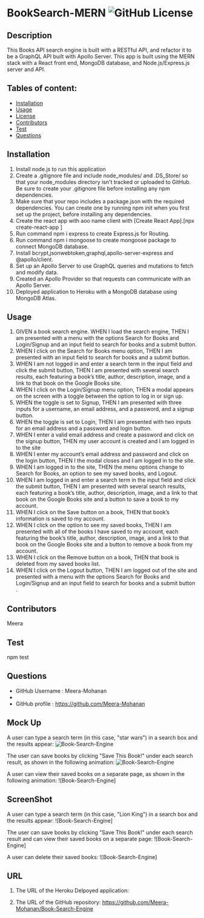 # BookSearch-MERN  ![GitHub License](https://shields.io/badge/license-ISC-brightgreen)

## Description
This Books API search engine is built with a RESTful API, and refactor it to be a GraphQL API built with Apollo Server. This app is built using the MERN stack with a React front end, MongoDB database, and Node.js/Express.js server and API.

## Tables of content:
  * [Installation](#installation)
  * [Usage](#usage)
  * [License](#license)
  * [Contributors](#contributors)
  * [Test](#test)
  * [Questions](#questions)

## Installation

1. Install node.js to run this application
2. Create a .gitignore file and include node_modules/ and .DS_Store/ so that your node_modules directory isn't tracked or uploaded to GitHub. Be sure to create your .gitignore file before installing any npm dependencies.
3. Make sure that your repo includes a package.json with the required dependencies. You can create one by running npm init when you first set up the project, before installing any dependencies.
4. Create the react app with aoo name client with [Create React App].[npx create-react-app <app-name>]
5. Run command npm i express to create Express.js for Routing.
6. Run command npm i mongoose to create mongoose package to connect MongoDB database.
7. Install bcrypt,jsonwebtoken,graphql,apollo-server-express and @apollo/client.
8. Set up an Apollo Server to use GraphQL queries and mutations to fetch and modify data.
9. Created an Apollo Provider so that requests can communicate with an Apollo Server.
10. Deployed application to Heroku with a MongoDB database using MongoDB Atlas.

## Usage 

1. GIVEN a book search engine.
WHEN I load the search engine,
THEN I am presented with a menu with the options Search for Books and Login/Signup and an input field to search for books and a submit button.
2. WHEN I click on the Search for Books menu option,
THEN I am presented with an input field to search for books and a submit button.
3. WHEN I am not logged in and enter a search term in the input field and click the submit button,
THEN I am presented with several search results, each featuring a book’s title, author, description, image, and a link to that book on the Google Books site.
4. WHEN I click on the Login/Signup menu option,
THEN a modal appears on the screen with a toggle between the option to log in or sign up.
5. WHEN the toggle is set to Signup,
THEN I am presented with three inputs for a username, an email address, and a password, and a signup button.
6. WHEN the toggle is set to Login,
THEN I am presented with two inputs for an email address and a password and login button.
7. WHEN I enter a valid email address and create a password and click on the signup button,
THEN my user account is created and I am logged in to the site
8. WHEN I enter my account’s email address and password and click on the login button,
THEN I the modal closes and I am logged in to the site.
9. WHEN I am logged in to the site,
THEN the menu options change to Search for Books, an option to see my saved books, and Logout.
10. WHEN I am logged in and enter a search term in the input field and click the submit button,
THEN I am presented with several search results, each featuring a book’s title, author, description, image, and a link to that book on the Google Books site and a button to save a book to my account.
11. WHEN I click on the Save button on a book,
THEN that book’s information is saved to my account.
12. WHEN I click on the option to see my saved books,
THEN I am presented with all of the books I have saved to my account, each featuring the book’s title, author, description, image, and a link to that book on the Google Books site and a button to remove a book from my account.
13. WHEN I click on the Remove button on a book,
THEN that book is deleted from my saved books list.
14. WHEN I click on the Logout button,
THEN I am logged out of the site and presented with a menu with the options Search for Books and Login/Signup and an input field to search for books and a submit button . 


## Contributors
Meera

## Test
npm test

## Questions
  * GitHub Username : Meera-Mohanan
  * 
  * GitHub profile : https://github.com/Meera-Mohanan

## Mock Up
A user can type a search term (in this case, "star wars") in a search box and the results appear:
![Book-Search-Engine](Assets/images/21-mern-homework-demo-01.gif)

The user can save books by clicking "Save This Book!" under each search result, as shown in the following animation:
![Book-Search-Engine](Assets/images/21-mern-homework-demo-02.gif)

A user can view their saved books on a separate page, as shown in the following animation:
![Book-Search-Engine]

## ScreenShot
A user can type a search term (in this case, "Lion King") in a search box and the results appear:
![Book-Search-Engine]

The user can save books by clicking "Save This Book!" under each search result and can view their saved books on a separate page:
![Book-Search-Engine]

A user can delete their saved books:
![Book-Search-Engine]

## URL
1. The URL of the Heroku Delpoyed application:


2. The URL of the GitHub repository:
https://github.com/Meera-Mohanan/Book-Search-Engine